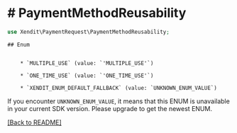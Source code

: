 # # PaymentMethodReusability


```php
use Xendit\PaymentRequest\PaymentMethodReusability;
```


    ## Enum

    
        * `MULTIPLE_USE` (value: `'MULTIPLE_USE'`)
    
        * `ONE_TIME_USE` (value: `'ONE_TIME_USE'`)
    
        * `XENDIT_ENUM_DEFAULT_FALLBACK` (value: `UNKNOWN_ENUM_VALUE`)

If you encounter `UNKNOWN_ENUM_VALUE`, it means that this ENUM is unavailable in your current SDK version. Please upgrade to get the newest ENUM.

[[Back to README]](../../README.md)
